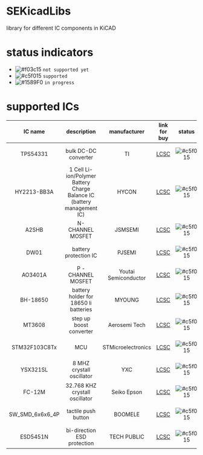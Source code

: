 # SEKicadLibs
library for different IC components in KiCAD 

# status indicators
- ![#f03c15](https://placehold.co/15x15/f03c15/f03c15.png) `not supported yet`
- ![#c5f015](https://placehold.co/15x15/c5f015/c5f015.png) `supported`
- ![#1589F0](https://placehold.co/15x15/1589F0/1589F0.png) `in progress`

# supported ICs
|IC name | description | manufacturer | link for buy| status| schematic | footprint | 3D model |
| :---:  | :---:       | :---:        | :---:       | :---: | :---:     | :---:     | :---:    |
| TPS54331 | bulk DC-DC converter | TI | [LCSC](https://www.lcsc.com/product-detail/DC-DC-Converters_Texas-Instruments-TPS54331DR_C9865.html) | ![#c5f015](https://placehold.co/15x15/c5f015/c5f015.png) | ![](./readme%20images/TPS54331/schematic.png) | ![](./readme%20images/TPS54331/footprint.png) | ![](./readme%20images/TPS54331/3D_model.jpg) |
| HY2213-BB3A | 1 Cell Li-ion/Polymer Battery Charge Balance IC (battery management IC) | HYCON | [LCSC](https://www.lcsc.com/product-detail/Battery-Management_HYCON-Tech-HY2213-BB3A_C113632.html) | ![#c5f015](https://placehold.co/15x15/c5f015/c5f015.png) | ![](./readme%20images/HY2213-BB3A/schematic.png) | ![](./readme%20images/HY2213-BB3A/footprint.png) | ![](./readme%20images/HY2213-BB3A/3D_model.jpg) |
| A2SHB | N- CHANNEL MOSFET | JSMSEMI | [LCSC](https://www.lcsc.com/product-detail/MOSFETs_JSMSEMI-JSM2302A-A2SHB_C2905536.html) | ![#c5f015](https://placehold.co/15x15/c5f015/c5f015.png) | ![](./readme%20images/A2SHB/schematic.png) | ![](./readme%20images/A2SHB/footprint.png) | ![](./readme%20images/A2SHB/3D_model.jpg) |
| DW01 | battery protection IC | PJSEMI | [LCSC](https://www.lcsc.com/product-detail/Battery-Management_PJSEMI-DW01_C686633.html) | ![#c5f015](https://placehold.co/15x15/c5f015/c5f015.png) | ![](./readme%20images/DW01/schematic.png) | ![](./readme%20images/DW01/footprint.png) | ![](./readme%20images/DW01/3D_model.jpg) |
| AO3401A | P - CHANNEL MOSFET | Youtai Semiconductor | [LCSC](https://www.lcsc.com/product-detail/MOSFETs_UMW-Youtai-Semiconductor-Co-Ltd-AO3401A_C347476.html) | ![#c5f015](https://placehold.co/15x15/c5f015/c5f015.png) | ![](./readme%20images/AO3401A/schematic.png) | ![](./readme%20images/AO3401A/footprint.png) | ![](./readme%20images/AO3401A/3D_model.jpg) |
| BH-18650 | battery holder for 18650 li batteries | MYOUNG | [LCSC](https://www.lcsc.com/product-detail/Button-And-Strip-Battery-Connector_MYOUNG-BH-18650-A1AJ005_C5290176.html) | ![#c5f015](https://placehold.co/15x15/c5f015/c5f015.png) | ![](./readme%20images/BH-18650/schematic.png) | ![](./readme%20images/BH-18650/footprint.png) | ![](./readme%20images/BH-18650/3D_model.jpg) |
| MT3608 | step up boost converter | Aerosemi Tech | [LCSC](https://www.lcsc.com/product-detail/DC-DC-Converters_XI-AN-Aerosemi-Tech-MT3608_C84817.html) | ![#c5f015](https://placehold.co/15x15/c5f015/c5f015.png) | ![](./readme%20images/MT3608/schematic.png) | ![](./readme%20images/MT3608/footprint.png) | ![](./readme%20images/MT3608/3D_model.jpg) |
| STM32F103C8Tx | MCU | STMicroelectronics  | [LCSC](https://www.lcsc.com/product-detail/Microcontrollers-MCU-MPU-SOC_STMicroelectronics-STM32F103C8T6_C8734.html) | ![#c5f015](https://placehold.co/15x15/c5f015/c5f015.png) | ![](./readme%20images/STM32F103C8Tx/schematic.png) | ![](./readme%20images/STM32F103C8Tx/footprint.png) | ![](./readme%20images/STM32F103C8Tx/3D_model.jpg) |
| YSX321SL | 8 MHZ crystall oscillator | YXC | [LCSC](https://www.lcsc.com/product-detail/Crystals_YXC-Crystal-Oscillators-X32258MOB4SI_C2682775.html) | ![#c5f015](https://placehold.co/15x15/c5f015/c5f015.png) | ![](./readme%20images/YSX321SL/schematic.png) | ![](./readme%20images/YSX321SL/footprint.png) | ![](./readme%20images/YSX321SL/3D_model.jpg) |
| FC-12M | 32.768 KHZ crystall oscillator | Seiko Epson | [LCSC](https://www.lcsc.com/product-detail/Crystals_Seiko-Epson-X1A0000610006_C99009.html) | ![#c5f015](https://placehold.co/15x15/c5f015/c5f015.png) | ![](./readme%20images/FC-12M/schematic.png) | ![](./readme%20images/FC-12M/footprint.png) | ![](./readme%20images/FC-12M/3D_model.jpg) |
| SW_SMD_6x6x6_4P| tactile push button | BOOMELE | [LCSC](https://www.lcsc.com/product-detail/Tactile-Switches_BOOMELE-Boom-Precision-Elec-6-0-6-0-6-0_C5127964.html) | ![#c5f015](https://placehold.co/15x15/c5f015/c5f015.png) | ![](./readme%20images/SW_SMD_6x6x6_4P/schematic.png) | ![](./readme%20images/SW_SMD_6x6x6_4P/footprint.png) | ![](./readme%20images/SW_SMD_6x6x6_4P/3D_model.jpg) |
| ESD5451N | bi-direction ESD protection | TECH PUBLIC | [LCSC](https://www.lcsc.com/product-detail/ESD-and-Surge-Protection-TVS-ESD_TECH-PUBLIC-ESD5451N_C2936977.html) | ![#c5f015](https://placehold.co/15x15/c5f015/c5f015.png) | ![](./readme%20images/ESD5451N/schematic.png) | ![](./readme%20images/ESD5451N/footprint.png) | ![](./readme%20images/ESD5451N/3D_model.jpg) |